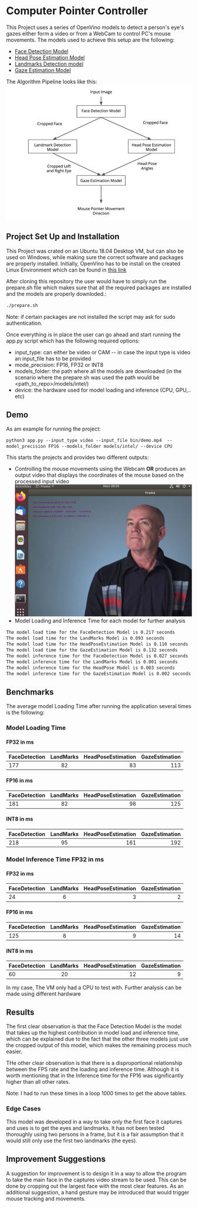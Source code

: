 # Computer Pointer Controller

This Project uses a series of OpenVino models to detect a person's eye's gazes either form a video or from a WebCam to control PC's mouse movements.
The models used to achieve this setup are the following:
- [Face Detection Model](https://docs.openvinotoolkit.org/latest/_models_intel_face_detection_adas_binary_0001_description_face_detection_adas_binary_0001.html)
- [Head Pose Estimation Model](https://docs.openvinotoolkit.org/latest/_models_intel_head_pose_estimation_adas_0001_description_head_pose_estimation_adas_0001.html)
- [Landmarks Detection model](https://docs.openvinotoolkit.org/latest/_models_intel_landmarks_regression_retail_0009_description_landmarks_regression_retail_0009.html)
- [Gaze Estimation Model](https://docs.openvinotoolkit.org/2019_R1/_gaze_estimation_adas_0002_description_gaze_estimation_adas_0002.html)

The Algorithm Pipeline looks like this:
![Pipeline](https://github.com/makramalla/mousegazecontroller/blob/master/Pipeline.png?raw=true)

## Project Set Up and Installation
This Project was crated on an Ubuntu 18.04 Desktop VM, but can also be used on Windows, while making sure the correct software and packages are properly installed.
Initially, OpenVino has to be install on the created Linux Environment which can be found in [this link](https://docs.openvinotoolkit.org/2018_R5/_docs_install_guides_installing_openvino_linux.html)

After cloning this repository the user would have to simply run the prepare.sh file which makes sure that all the required packages are installed and the models are properly downloded.:
```bash
./prepare.sh
```
Note: if certain packages are not installed the script may ask for sudo authentication.

Once everything is in place the user can go ahead and start running the app.py script which has the following required options:
- input_type: can either be video or CAM
-- in case the input type is video an input_file has to be provided
- mode_precision: FP16,  FP32 or INT8
- models_folder: the path where all the models are downloaded (in the scenario where the prepare.sh was used the path would be <path_to_repo>/models/intel/)
- device: the hardware used for model loading and inference (CPU, GPU,.. etc)

## Demo
As am example for running the project:
```console
python3 app.py --input_type video --input_file bin/demo.mp4  --model_precision FP16 --models_folder models/intel/ --device CPU
```
This starts the projects and provides two different outputs:
- Controlling the mouse movements using the Webcam **OR** produces an output video that displays the coordinates of the mouse based on the processed input video
![GazeEstimationCoordinates](https://github.com/makramalla/mousegazecontroller/blob/master/Gaze-Coordinates.png?raw=true)
- Model Loading and Inference Time for each model for further analysis
```console
The model load time for the FaceDetection Model is 0.217 seconds
The model load time for the LandMarks Model is 0.093 seconds
The model load time for the HeadPoseEstimation Model is 0.110 seconds
The model load time for the GazeEstimation Model is 0.132 seconds
The model inference time for the FaceDetection Model is 0.027 seconds
The model inference time for the LandMarks Model is 0.001 seconds
The model inference time for the HeadPose Model is 0.003 seconds
The model inference time for the GazeEstimation Model is 0.002 seconds
```

## Benchmarks
The average model Loading Time after running the application several times is the following:
### Model Loading Time

#### FP32 in ms

| FaceDetection | LandMarks |HeadPoseEstimation  |GazeEstimation  |
| ------------- |:-------------:| -----:|-----:|
| 177   | 82 | 83| 113 |

#### FP16 in ms
| FaceDetection | LandMarks |HeadPoseEstimation  |GazeEstimation  |
| ------------- |:-------------:| -----:|-----:|
| 181    | 82 | 98| 125 |

#### INT8 in ms
| FaceDetection | LandMarks |HeadPoseEstimation  |GazeEstimation  |
| ------------- |:-------------:| -----:|-----:|
| 218     | 95 |161| 192|



### Model Inference Time FP32 in ms
#### FP32 in ms

| FaceDetection | LandMarks |HeadPoseEstimation  |GazeEstimation  |
| ------------- |:-------------:| -----:|-----:|
| 24    | 6 | 3| 2 |

#### FP16 in ms
| FaceDetection | LandMarks |HeadPoseEstimation  |GazeEstimation  |
| ------------- |:-------------:| -----:|-----:|
| 125     | 8 | 9| 14 |

#### INT8 in ms
| FaceDetection | LandMarks |HeadPoseEstimation  |GazeEstimation  |
| ------------- |:-------------:| -----:|-----:|
| 60     | 20 |12| 9|



In my case, The VM only had a CPU to test with. Further analysis can be made using different hardware
## Results
The first clear observation is that the Face Detection Model is the model that takes up the highest contribution in model load and inference time, which can be explained due to the fact that the other three models just use the cropped output of this model, which makes the remaining process much easier.

THe other clear observation is that there is a disproportional relationship between the FPS rate and the loading and inference time.
Although it is worth mentioning that in the Inference time for the FP16 was significantly higher than all other rates.

Note: I had to run these times in a loop 1000 times to get the above tables.


### Edge Cases
This model was developed in a way to take only the first face it captures and uses is to get the eyes and landmarks.
It has not been tested thoroughly using two persons in a frame, but it is a fair assumption that it would still only use the first two landmarks (the eyes).
## Improvement Suggestions
A suggestion for improvement is to design it in a way to allow the program to take the main face in the captures video stream to be used. This can be done by cropping out the largest face with the most clear features.
As an additional suggestion, a hand gesture may be introduced that would trigger mouse tracking and movements.



